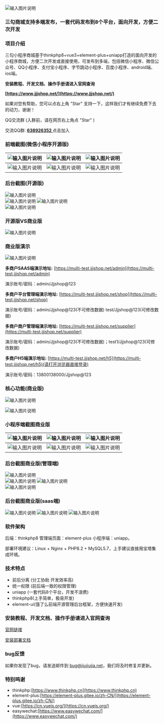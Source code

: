 ![输入图片说明](https://www.jjjshop.net/gitee/all/mtop1.png)
### 三勾商城支持多端发布，一套代码发布到8个平台，面向开发，方便二次开发


### 项目介绍


三勾小程序商城基于thinkphp8+vue3+element-plus+uniapp打造的面向开发的小程序商城，方便二次开发或直接使用，可发布到多端，包括微信小程序、微信公众号、QQ小程序、支付宝小程序、字节跳动小程序、百度小程序、android端、ios端。

 **安装教程、开发文档、操作手册请进入官网查询** 

 **[https://www.jjjshop.net/](https://www.jjjshop.net/)**

如果对您有帮助，您可以点右上角 "Star" 支持一下，这样我们才有继续免费下去的动力，谢谢！

QQ交流群 (入群前，请在网页右上角点 "Star" )

交流QQ群:  **[638926352 ](http://638926352 )**   点击加入

### 前端截图(微信小程序开源版)
| ![输入图片说明](https://www.jjjshop.net/gitee/all/mky01.png)  | ![输入图片说明](https://www.jjjshop.net/gitee/all/mky02.png)  |![输入图片说明](https://www.jjjshop.net/gitee/all/mky03.png)  |
|---|---|---|
| ![输入图片说明](https://www.jjjshop.net/gitee/all/mky04.png)  | ![输入图片说明](https://www.jjjshop.net/gitee/all/mky05.png)  |![输入图片说明](https://www.jjjshop.net/gitee/all/mky06.png)  |

### 后台截图(开源版)
![输入图片说明](https://www.jjjshop.net/gitee/all/mhtky01.png)  
![输入图片说明](https://www.jjjshop.net/gitee/all/mhtky02.png) 
![输入图片说明](https://www.jjjshop.net/gitee/all/mhtky03.png)  
![输入图片说明](https://www.jjjshop.net/gitee/all/mhtky04.png) 

### 开源版VS商业版
![输入图片说明](https://www.jjjshop.net/gitee/all/mtop2.png)

### 商业版演示
![输入图片说明](https://www.jjjshop.net/gitee/all/mtop3.png)

**多商户SAAS端演示地址:**  [https://multi-test.jjjshop.net/admin](https://multi-test.jjjshop.net/admin)

演示账号/密码：admin/Jjjshop@123 

 **多商户平台管理端演示地址:**  [https://multi-test.jjjshop.net/shop](https://multi-test.jjjshop.net/shop)

演示账号/密码：admin/Jjjshop@123(不可修改数据) test/Jjjshop@123(可修改数据)

 **多商户商户管理端演示地址:**  [https://multi-test.jjjshop.net/supplier](https://multi-test.jjjshop.net/supplier)

演示账号/密码：admin/Jjjshop@123(不可修改数据)；test1/Jjjshop@123(可修改数据)
 
**多商户H5端演示地址:**  [https://multi-test.jjjshop.net/h5](https://multi-test.jjjshop.net/h5)(请打开浏览器直接登录)

演示账号/密码：13800138000/Jjjshop@123

### 核心功能(商业版)
![输入图片说明](https://www.jjjshop.net/gitee/all/mtop4.png)

![输入图片说明](https://www.jjjshop.net/gitee/all/mtop5.png)

### 小程序端截图商业版
| ![输入图片说明](https://www.jjjshop.net/gitee/all/mqt01.jpg)  | ![输入图片说明](https://www.jjjshop.net/gitee/all/mqt02.jpg)  |![输入图片说明](https://www.jjjshop.net/gitee/all/mqt03.jpg)  |
|---|---|---|
| ![输入图片说明](https://www.jjjshop.net/gitee/all/mqt04.jpg)  | ![输入图片说明](https://www.jjjshop.net/gitee/all/mqt05.jpg)  |![输入图片说明](https://www.jjjshop.net/gitee/all/mqt06.jpg)  |

### 后台截图商业版(管理端)
![输入图片说明](https://www.jjjshop.net/gitee/all/mht01.jpg)  
![输入图片说明](https://www.jjjshop.net/gitee/all/mht02.jpg) 
![输入图片说明](https://www.jjjshop.net/gitee/all/mht03.jpg)  
![输入图片说明](https://www.jjjshop.net/gitee/all/mht04.jpg) 

### 后台截图商业版(saas端) 

![输入图片说明](https://images.gitee.com/uploads/images/2021/0702/105948_bb66da18_1699189.png "saas-1.png")
![输入图片说明](https://images.gitee.com/uploads/images/2021/0702/105956_ee6d1d73_1699189.png "saas-2.png")
![输入图片说明](https://images.gitee.com/uploads/images/2021/0702/110007_3f3b08c6_1699189.png "saas-3.png")
 

### 软件架构

后端：thinkphp8 管理端页面：element-plus 小程序端：uniapp。

部署环境建议：Linux + Nginx + PHP8.2 + MySQL5.7，上手建议直接用宝塔集成环境。

### 技术特点
- 前后分离 (分工协助 开发效率高)
- 统一权限 (前后端一致的权限管理)
- uniapp (一套代码8个平台，开发不浪费)
- thinkphp8(上手简单，极易开发)
- element-ui(饿了么前端开源管理后台框架，方便快速开发)

 ### 安装教程、开发文档、操作手册请进入官网查询

[官网链接](https://www.jjjshop.net)

[安装部署文档](https://doc.jjjshop.net/multi)






 ### bug反馈

如果你发现了bug，请发送邮件到 bug@jiujiujia.net，我们将及时修复并更新。 

 ### 特别鸣谢 
- thinkphp:[https://www.thinkphp.cn](https://www.thinkphp.cn)
- element-plus:[https://element-plus.gitee.io/zh-CN/](https://element-plus.gitee.io/zh-CN/)
- vue:[https://cn.vuejs.org/](https://cn.vuejs.org/)
- easywechat:[https://www.easywechat.com/](https://www.easywechat.com/)


 
